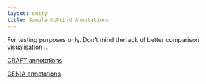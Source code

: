 ```yaml
---
layout: entry
title: Sample CoNLL-U Annotations
---
```

For testing purposes only. Don't mind the lack of better comparison
visualisation...

[CRAFT annotations](./craft-conll.html)

[GENIA annotations](./genia-conll.html)
